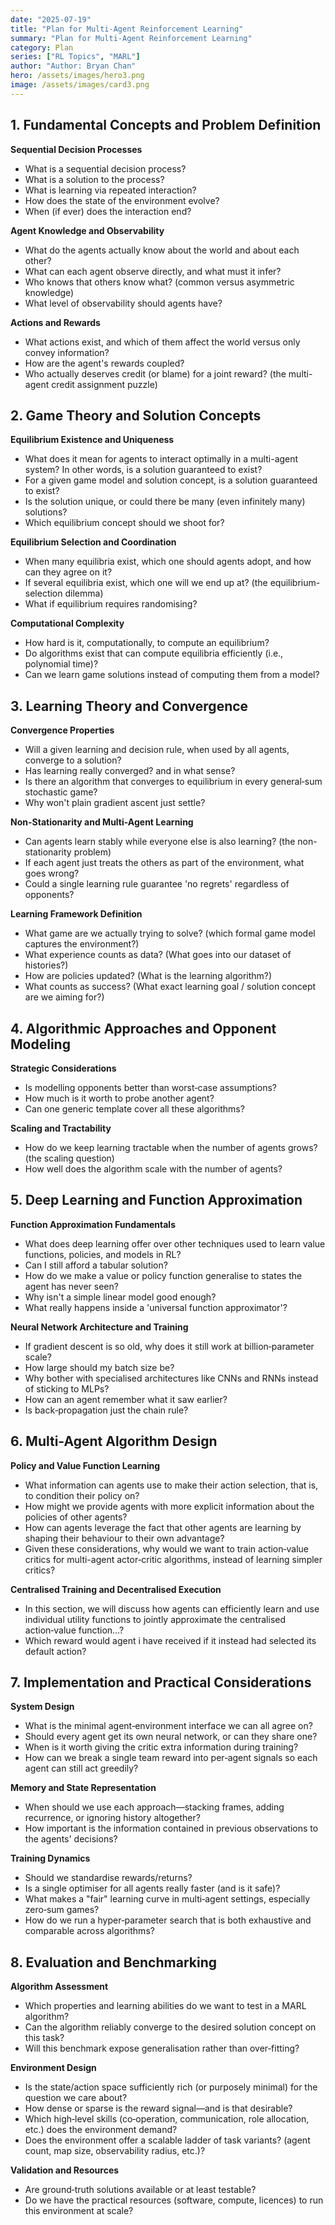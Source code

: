 ```yaml
---
date: "2025-07-19"
title: "Plan for Multi-Agent Reinforcement Learning"
summary: "Plan for Multi-Agent Reinforcement Learning"
category: Plan
series: ["RL Topics", "MARL"]
author: "Author: Bryan Chan"
hero: /assets/images/hero3.png
image: /assets/images/card3.png
---
```


## 1. Fundamental Concepts and Problem Definition

**Sequential Decision Processes**
- What is a sequential decision process?
- What is a solution to the process?
- What is learning via repeated interaction?
- How does the state of the environment evolve?
- When (if ever) does the interaction end?

**Agent Knowledge and Observability**
- What do the agents actually know about the world and about each other?
- What can each agent observe directly, and what must it infer?
- Who knows that others know what? (common versus asymmetric knowledge)
- What level of observability should agents have?

**Actions and Rewards**
- What actions exist, and which of them affect the world versus only convey information?
- How are the agent's rewards coupled?
- Who actually deserves credit (or blame) for a joint reward? (the multi-agent credit assignment puzzle)

## 2. Game Theory and Solution Concepts

**Equilibrium Existence and Uniqueness**
- What does it mean for agents to interact optimally in a multi-agent system? In other words, is a solution guaranteed to exist?
- For a given game model and solution concept, is a solution guaranteed to exist?
- Is the solution unique, or could there be many (even infinitely many) solutions?
- Which equilibrium concept should we shoot for?

**Equilibrium Selection and Coordination**
- When many equilibria exist, which one should agents adopt, and how can they agree on it?
- If several equilibria exist, which one will we end up at? (the equilibrium-selection dilemma)
- What if equilibrium requires randomising?

**Computational Complexity**
- How hard is it, computationally, to compute an equilibrium?
- Do algorithms exist that can compute equilibria efficiently (i.e., polynomial time)?
- Can we learn game solutions instead of computing them from a model?

## 3. Learning Theory and Convergence

**Convergence Properties**
- Will a given learning and decision rule, when used by all agents, converge to a solution?
- Has learning really converged? and in what sense?
- Is there an algorithm that converges to equilibrium in every general‑sum stochastic game?
- Why won't plain gradient ascent just settle?

**Non-Stationarity and Multi-Agent Learning**
- Can agents learn stably while everyone else is also learning? (the non-stationarity problem)
- If each agent just treats the others as part of the environment, what goes wrong?
- Could a single learning rule guarantee 'no regrets' regardless of opponents?

**Learning Framework Definition**
- What game are we actually trying to solve? (which formal game model captures the environment?)
- What experience counts as data? (What goes into our dataset of histories?)
- How are policies updated? (What is the learning algorithm?)
- What counts as success? (What exact learning goal / solution concept are we aiming for?)

## 4. Algorithmic Approaches and Opponent Modeling

**Strategic Considerations**
- Is modelling opponents better than worst‑case assumptions?
- How much is it worth to probe another agent?
- Can one generic template cover all these algorithms?

**Scaling and Tractability**
- How do we keep learning tractable when the number of agents grows? (the scaling question)
- How well does the algorithm scale with the number of agents?

## 5. Deep Learning and Function Approximation

**Function Approximation Fundamentals**
- What does deep learning offer over other techniques used to learn value functions, policies, and models in RL?
- Can I still afford a tabular solution?
- How do we make a value or policy function generalise to states the agent has never seen?
- Why isn't a simple linear model good enough?
- What really happens inside a 'universal function approximator'?

**Neural Network Architecture and Training**
- If gradient descent is so old, why does it still work at billion‑parameter scale?
- How large should my batch size be?
- Why bother with specialised architectures like CNNs and RNNs instead of sticking to MLPs?
- How can an agent remember what it saw earlier?
- Is back‑propagation just the chain rule?

## 6. Multi-Agent Algorithm Design

**Policy and Value Function Learning**
- What information can agents use to make their action selection, that is, to condition their policy on?
- How might we provide agents with more explicit information about the policies of other agents?
- How can agents leverage the fact that other agents are learning by shaping their behaviour to their own advantage?
- Given these considerations, why would we want to train action‑value critics for multi-agent actor‑critic algorithms, instead of learning simpler critics?

**Centralised Training and Decentralised Execution**
- In this section, we will discuss how agents can efficiently learn and use individual utility functions to jointly approximate the centralised action‑value function…?
- Which reward would agent i have received if it instead had selected its default action?

## 7. Implementation and Practical Considerations

**System Design**
- What is the minimal agent‑environment interface we can all agree on?
- Should every agent get its own neural network, or can they share one?
- When is it worth giving the critic extra information during training?
- How can we break a single team reward into per‑agent signals so each agent can still act greedily?

**Memory and State Representation**
- When should we use each approach—stacking frames, adding recurrence, or ignoring history altogether?
- How important is the information contained in previous observations to the agents' decisions?

**Training Dynamics**
- Should we standardise rewards/returns?
- Is a single optimiser for all agents really faster (and is it safe)?
- What makes a "fair" learning curve in multi‑agent settings, especially zero‑sum games?
- How do we run a hyper‑parameter search that is both exhaustive and comparable across algorithms?

## 8. Evaluation and Benchmarking

**Algorithm Assessment**
- Which properties and learning abilities do we want to test in a MARL algorithm?
- Can the algorithm reliably converge to the desired solution concept on this task?
- Will this benchmark expose generalisation rather than over‑fitting?

**Environment Design**
- Is the state/action space sufficiently rich (or purposely minimal) for the question we care about?
- How dense or sparse is the reward signal—and is that desirable?
- Which high‑level skills (co‑operation, communication, role allocation, etc.) does the environment demand?
- Does the environment offer a scalable ladder of task variants? (agent count, map size, observability radius, etc.)?

**Validation and Resources**
- Are ground‑truth solutions available or at least testable?
- Do we have the practical resources (software, compute, licences) to run this environment at scale?
